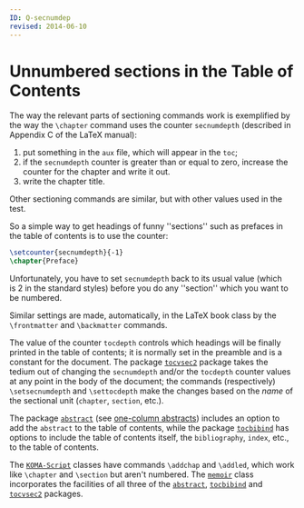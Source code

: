 ```yaml
---
ID: Q-secnumdep
revised: 2014-06-10
---
```

# Unnumbered sections in the Table of Contents

The way the relevant parts of sectioning commands work is exemplified
by the way the `\chapter` command uses the counter `secnumdepth`
(described in Appendix&nbsp;C of the LaTeX manual):
  

1.  put something in the `aux` file, which will appear in
    the `toc`;
3.  if the `secnumdepth` counter is greater than or equal to
    zero,
    increase the counter for the chapter and write it out.
4.  write the chapter title.

Other sectioning commands are similar, but with other values used in
the test.

So a simple way to get headings of funny ''sections'' such as prefaces
in the table of contents is to use the counter:
```latex
\setcounter{secnumdepth}{-1}
\chapter{Preface}
```
Unfortunately, you have to set `secnumdepth` back to its usual
value (which is&nbsp;2 in the standard styles) before you do any ''section''
which you want to be numbered.

Similar settings are made, automatically, in the LaTeX book class by
the `\frontmatter` and `\backmatter` commands.

The value of the counter `tocdepth` controls which headings
will be finally printed in the table of contents; it is normally set
in the preamble and is a constant for the document.  The package
[`tocvsec2`](https://ctan.org/pkg/tocvsec2) package takes the tedium out of changing the
`secnumdepth` and/or the `tocdepth` counter values at
any point in the body of the document; the commands (respectively)
`\setsecnumdepth` and `\settocdepth` make the changes based on
the _name_ of the sectional unit (`chapter`,
`section`, etc.).

The package [`abstract`](https://ctan.org/pkg/abstract) (see 
[one-column abstracts](./FAQ-onecolabs.html)) includes an option
to add the `abstract` to the table of contents, while the
package [`tocbibind`](https://ctan.org/pkg/tocbibind) has options to include the table of
contents itself, the `bibliography`, `index`, etc., to
the table of contents.

The [`KOMA-Script`](https://ctan.org/pkg/KOMA-Script) classes have commands `\addchap` and
`\addled`, which work like `\chapter` and `\section` but
aren't numbered.  The [`memoir`](https://ctan.org/pkg/memoir) class incorporates the facilities
of all three of the [`abstract`](https://ctan.org/pkg/abstract), [`tocbibind`](https://ctan.org/pkg/tocbibind) and
[`tocvsec2`](https://ctan.org/pkg/tocvsec2) packages.

